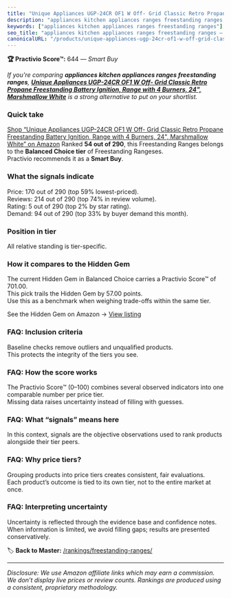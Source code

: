 ```yaml
---
title: "Unique Appliances UGP-24CR OF1 W Off- Grid Classic Retro Propane Freestanding Battery Ignition, Range with 4 Burners, 24\", Marshmallow White"
description: "appliances kitchen appliances ranges freestanding ranges: Data-driven within Balanced Choice ranking using the Practivio Score™. Positioned by quality, value,…"
keywords: ["appliances kitchen appliances ranges freestanding ranges"]
seo_title: "appliances kitchen appliances ranges freestanding ranges — Smart Buy Balanced Choice (2025)"
canonicalURL: "/products/unique-appliances-ugp-24cr-of1-w-off-grid-classic-retro-propane-freestanding-battery-ignition-range-with-4-burners-24-marshmallow-white-B0CBNQH9X7/"
---
```


**🏆 Practivio Score™:** 644 — _Smart Buy_


*If you're comparing **appliances kitchen appliances ranges freestanding ranges**, **[Unique Appliances UGP-24CR OF1 W Off- Grid Classic Retro Propane Freestanding Battery Ignition, Range with 4 Burners, 24", Marshmallow White](https://www.amazon.com/dp/B0CBNQH9X7?tag=practivio-20)** is a strong alternative to put on your shortlist.*
### Quick take
[Shop “Unique Appliances UGP-24CR OF1 W Off- Grid Classic Retro Propane Freestanding Battery Ignition, Range with 4 Burners, 24", Marshmallow White” on Amazon](https://www.amazon.com/dp/B0CBNQH9X7?tag=practivio-20)
Ranked **54 out of 290**, this Freestanding Ranges belongs to the **Balanced Choice tier** of Freestanding Rangeses.  
Practivio recommends it as a **Smart Buy**.

### What the signals indicate
Price: 170 out of 290 (top 59% lowest-priced).  
Reviews: 214 out of 290 (top 74% in review volume).  
Rating: 5 out of 290 (top 2% by star rating).  
Demand: 94 out of 290 (top 33% by buyer demand this month).

### Position in tier
All relative standing is tier-specific.

### How it compares to the Hidden Gem
The current Hidden Gem in Balanced Choice carries a Practivio Score™ of 701.00.  
This pick trails the Hidden Gem by 57.00 points.  
Use this as a benchmark when weighing trade-offs within the same tier.  

See the Hidden Gem on Amazon → [View listing](https://www.amazon.com/dp/B07FWRTVYZ?tag=practivio-20)

### FAQ: Inclusion criteria
Baseline checks remove outliers and unqualified products.  
This protects the integrity of the tiers you see.

### FAQ: How the score works
The Practivio Score™ (0–100) combines several observed indicators into one comparable number per price tier.  
Missing data raises uncertainty instead of filling with guesses.

### FAQ: What “signals” means here
In this context, signals are the objective observations used to rank products alongside their tier peers.

### FAQ: Why price tiers?
Grouping products into price tiers creates consistent, fair evaluations.  
Each product’s outcome is tied to its own tier, not to the entire market at once.

### FAQ: Interpreting uncertainty
Uncertainty is reflected through the evidence base and confidence notes.  
When information is limited, we avoid filling gaps; results are presented conservatively.


🏷️ **Back to Master:** [/rankings/freestanding-ranges/](/rankings/freestanding-ranges/)

---
_Disclosure: We use Amazon affiliate links which may earn a commission. We don’t display live prices or review counts. Rankings are produced using a consistent, proprietary methodology._

